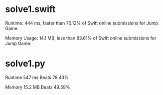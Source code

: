 # solve1.swift

Runtime: 444 ms, faster than 70.12% of Swift online submissions for Jump Game.

Memory Usage: 14.1 MB, less than 83.61% of Swift online submissions for Jump Game.

# solve1.py

Runtime 547 ms Beats 78.43%

Memory 15.2 MB Beats 49.59%
